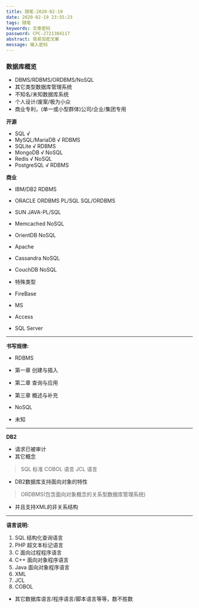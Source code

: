 ```yaml
---
title: 随笔-2020-02-19
date: 2020-02-19 23:55:23
tags: 随笔
keywords: 文章密码
password: CPC-2721304117
abstract: 简易加密文案
message: 输入密码
---
```


### 数据库概览

* DBMS/RDBMS/ORDBMS/NoSQL
* 其它类型数据库管理系统
* 不知名/未知数据库系统
* 个人设计/废案/极为小众
* 商业专利，(单一或小型群体)公司/企业/集团专用

**开源**

* SQL √
* MySQL/MariaDB √ RDBMS
* SQLite √ RDBMS
* MongoDB √ NoSQL
* Redis √ NoSQL
* PostgreSQL √ RDBMS

**商业**

* IBM/DB2 RDBMS
* ORACLE ORDBMS  PL/SQL SQL/ORDBMS
* SUN JAVA-PL/SQL

* Memcached NoSQL
* OrientDB NoSQL

* Apache
* Cassandra NoSQL
* CouchDB NoSQL

* 特殊类型
* FireBase 

* MS
* Access
* SQL Server

---

**书写规律:**

* RDBMS
* 第一章 创建与插入
* 第二章 查询与应用
* 第三章 概述与补充

* NoSQL
* 未知

---

**DB2**

* 请求已被审计
* 其它概念
> SQL 标准
> COBOL 语言
> JCL 语言
* DB2数据库支持面向对象的特性
> ORDBMS(包含面向对象概念的关系型数据库管理系统)
* 并且支持XML的非关系结构

---

**语言说明:**

1. SQL 结构化查询语言
2. PHP 超文本标记语言
3. C 面向过程程序语言
4. C++ 面向对象程序语言
5. Java 面向对象程序语言
6. XML
7. JCL
8. COBOL
* 其它数据库语言/程序语言/脚本语言等等，数不胜数
